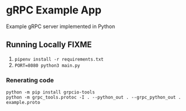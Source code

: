 # gRPC Example App

Example gRPC server implemented in Python

## Running Locally FIXME
1. `pipenv install -r requirements.txt`
2. `PORT=8080 python3 main.py`

### Renerating code

```shell
python -m pip install grpcio-tools
python -m grpc_tools.protoc -I . --python_out . --grpc_python_out . example.proto
```
